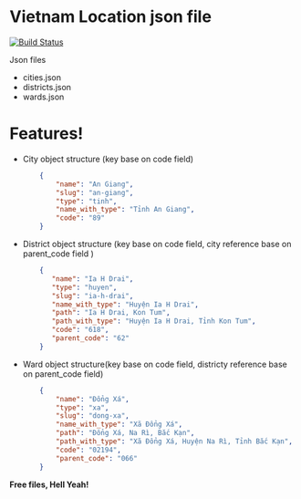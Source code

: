 # Vietnam Location json file


[![Build Status](https://travis-ci.org/joemccann/dillinger.svg?branch=master)](https://travis-ci.org/joemccann/dillinger)

Json files

  - cities.json
  - districts.json
  - wards.json

# Features!

  - City object structure (key base on code field)
    ```json
        {
            "name": "An Giang",
            "slug": "an-giang",
            "type": "tinh",
            "name_with_type": "Tỉnh An Giang",
            "code": "89"
        }
    ```
  - District object structure (key base on code field, city reference base on parent_code field )
    ```json
        {
           "name": "Ia H Drai",
           "type": "huyen",
           "slug": "ia-h-drai",
           "name_with_type": "Huyện Ia H Drai",
           "path": "Ia H Drai, Kon Tum",
           "path_with_type": "Huyện Ia H Drai, Tỉnh Kon Tum",
           "code": "618",
           "parent_code": "62"
        }
    ```
  - Ward object structure(key base on code field, districty reference base on parent_code field)
    ```json
        {
            "name": "Đổng Xá",
            "type": "xa",
            "slug": "dong-xa",
            "name_with_type": "Xã Đổng Xá",
            "path": "Đổng Xá, Na Rì, Bắc Kạn",
            "path_with_type": "Xã Đổng Xá, Huyện Na Rì, Tỉnh Bắc Kạn",
            "code": "02194",
            "parent_code": "066"
        }
    ```

**Free files, Hell Yeah!**


